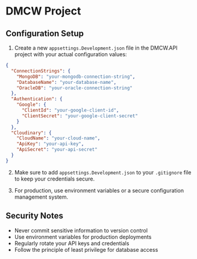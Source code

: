 # DMCW Project

## Configuration Setup

1. Create a new `appsettings.Development.json` file in the DMCW.API project with your actual configuration values:

```json
{
  "ConnectionStrings": {
    "MongoDB": "your-mongodb-connection-string",
    "DatabaseName": "your-database-name",
    "OracleDB": "your-oracle-connection-string"
  },
  "Authentication": {
    "Google": {
      "ClientId": "your-google-client-id",
      "ClientSecret": "your-google-client-secret"
    }
  },
  "Cloudinary": {
    "CloudName": "your-cloud-name",
    "ApiKey": "your-api-key",
    "ApiSecret": "your-api-secret"
  }
}
```

2. Make sure to add `appsettings.Development.json` to your `.gitignore` file to keep your credentials secure.

3. For production, use environment variables or a secure configuration management system.

## Security Notes

- Never commit sensitive information to version control
- Use environment variables for production deployments
- Regularly rotate your API keys and credentials
- Follow the principle of least privilege for database access 
